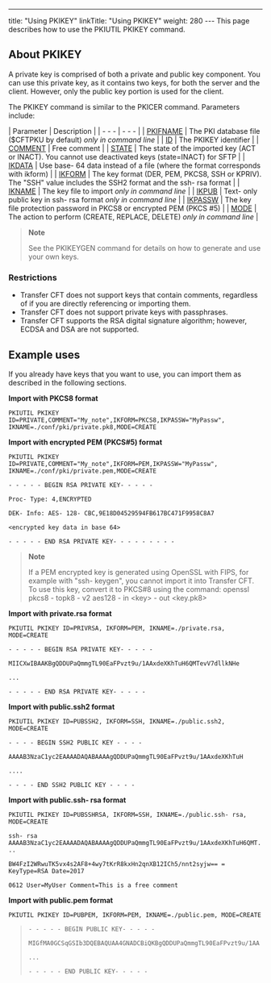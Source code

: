 ---
title: "Using PKIKEY"
linkTitle: "Using PKIKEY"
weight: 280
--- This page describes how to use the PKIUTIL PKIKEY command.

## About PKIKEY

A private key is comprised of both a private and public key component. You can use this private key, as it contains two keys, for both the server and the client. However, only the public key portion is used for the client.

The PKIKEY command is similar to the PKICER command. Parameters include:

| Parameter  | Description  |
| - - - | - - - |
| [PKIFNAME](../../../../c_intro_userinterfaces/command_summary/parameter_intro/pkifname) | The PKI database file ($CFTPKU by default) *only in command line* |
| [ID](../../../../c_intro_userinterfaces/command_summary/parameter_intro/id)  | The PKIKEY identifier  |
| [COMMENT](../../../../c_intro_userinterfaces/command_summary/parameter_intro/comment)  | Free comment  |
| [STATE](../../../../c_intro_userinterfaces/command_summary/parameter_intro/state)  | The state of the imported key (ACT or INACT). You cannot use deactivated keys (state=INACT) for SFTP  |
| [IKDATA]()  | Use base- 64 data instead of a file (where the format corresponds with ikform)  |
| [IKFORM](../../../../c_intro_userinterfaces/command_summary/parameter_intro/iform)  | The key format (DER, PEM, PKCS8, SSH or KPRIV). The "SSH" value includes the SSH2 format and the ssh- rsa format  |
| [IKNAME](../../../../c_intro_userinterfaces/command_summary/parameter_intro/ikname) | The key file to import *only in command line*  |
| [IKPUB]() | Text- only public key in ssh- rsa format *only in command line*  |
| [IKPASSW](../../../../c_intro_userinterfaces/command_summary/parameter_intro/ikpassw) | The key file protection password in PKCS8 or encrypted PEM (PKCS #5)  |
| [MODE](../../../../c_intro_userinterfaces/command_summary/parameter_intro/mode)  | The action to perform (CREATE, REPLACE, DELETE) *only in command line*  |

> **Note**
>
> See the PKIKEYGEN command for details on how to generate and use your own keys.

### Restrictions

- Transfer CFT does not support keys that contain comments, regardless of if you are directly referencing or importing them.
- Transfer CFT does not support private keys with passphrases.
- Transfer CFT supports the RSA digital signature algorithm; however, ECDSA and DSA are not supported.

## Example uses

If you already have keys that you want to use, you can import them as described in the following sections.

****Import with PKCS8 format****

```
PKIUTIL PKIKEY ID=PRIVATE,COMMENT="My_note",IKFORM=PKCS8,IKPASSW="MyPassw", IKNAME=./conf/pki/private.pk8,MODE=CREATE
```

****Import with encrypted PEM (PKCS#5) format****

```
PKIUTIL PKIKEY ID=PRIVATE,COMMENT="My_note",IKFORM=PEM,IKPASSW="MyPassw", IKNAME=./conf/pki/private.pem,MODE=CREATE
```

`- - - - - BEGIN RSA PRIVATE KEY- - - - - `

`Proc- Type: 4,ENCRYPTED`

`DEK- Info: AES- 128- CBC,9E18D04529594FB617BC471F9958C8A7`

`<encrypted key data in base 64>`

`- - - - - END RSA PRIVATE KEY- - - - - - - - - `

> **Note**
>
> If a PEM encrypted key is generated using OpenSSL with FIPS, for example with "ssh- keygen", you cannot import it into Transfer CFT. To use this key, convert it to PKCS#8 using the command: openssl pkcs8 - topk8 - v2 aes128 - in &lt;key> - out &lt;key.pk8>

****Import with private.rsa format****

```
PKIUTIL PKIKEY ID=PRIVRSA, IKFORM=PEM, IKNAME=./private.rsa, MODE=CREATE
```

`- - - - - BEGIN RSA PRIVATE KEY- - - - - `

`MIICXwIBAAKBgQDDUPaQmmgTL90EaFPvzt9u/1AAxdeXKhTuH6QMTevV7dllkNHe `

`...`

`- - - - - END RSA PRIVATE KEY- - - - - `

****Import with public.ssh2 format****

```
PKIUTIL PKIKEY ID=PUBSSH2, IKFORM=SSH, IKNAME=./public.ssh2, MODE=CREATE
```

`- - - - BEGIN SSH2 PUBLIC KEY - - - - `

`AAAAB3NzaC1yc2EAAAADAQABAAAAgQDDUPaQmmgTL90EaFPvzt9u/1AAxdeXKhTuH`

`....`

`- - - - END SSH2 PUBLIC KEY - - - - `

****Import with public.ssh- rsa format****

```
PKIUTIL PKIKEY ID=PUBSSHRSA, IKFORM=SSH, IKNAME=./public.ssh- rsa, MODE=CREATE
```

`ssh- rsa AAAAB3NzaC1yc2EAAAADAQABAAAAgQDDUPaQmmgTL90EaFPvzt9u/1AAxdeXKhTuH6QMT...`

`BW4FzI2WRwuTK5vx4s2AF8+4wy7tKrR8kxHn2qnXB12ICh5/nnt2syjw== = KeyType=RSA Date=2017`

`0612 User=MyUser Comment=This is a free comment`

****Import with public.pem format****

```
PKIUTIL PKIKEY ID=PUBPEM, IKFORM=PEM, IKNAME=./public.pem, MODE=CREATE
```

> `- - - - - BEGIN PUBLIC KEY- - - - - `
>
> `MIGfMA0GCSqGSIb3DQEBAQUAA4GNADCBiQKBgQDDUPaQmmgTL90EaFPvzt9u/1AA`
>
> `...`
>
> `- - - - - END PUBLIC KEY- - - - - `

